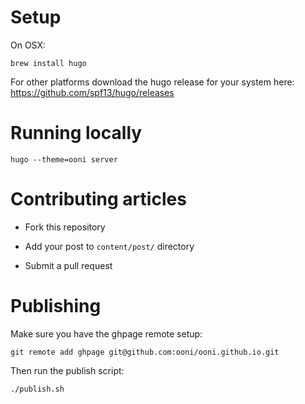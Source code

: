 # Setup

On OSX:
```
brew install hugo
```

For other platforms download the hugo release for your system here:
https://github.com/spf13/hugo/releases

# Running locally

```
hugo --theme=ooni server
```

# Contributing articles

* Fork this repository

* Add your post to `content/post/` directory

* Submit a pull request

# Publishing

Make sure you have the ghpage remote setup:

```
git remote add ghpage git@github.com:ooni/ooni.github.io.git
```

Then run the publish script:

```
./publish.sh
```
